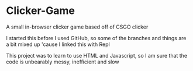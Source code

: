 # Clicker-Game
A small in-browser clicker game based off of CSGO clicker

I started this before I used GitHub, so some of the branches and things are a bit mixed up 'cause I linked this with Repl

This project was to learn to use HTML and Javascript, so I am sure that the code is unbearably messy, inefficient and slow
